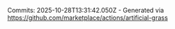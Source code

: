 Commits: 2025-10-28T13:31:42.050Z - Generated via https://github.com/marketplace/actions/artificial-grass
<br>
